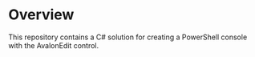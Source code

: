 # Overview
This repository contains a C# solution for creating a PowerShell console with the AvalonEdit control.